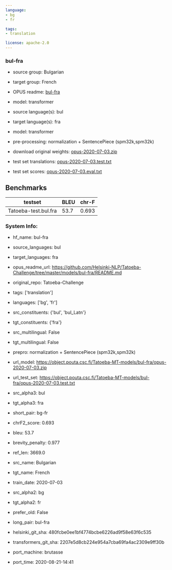 ```yaml
---
language: 
- bg
- fr

tags:
- translation

license: apache-2.0
---
```


### bul-fra

* source group: Bulgarian 
* target group: French 
*  OPUS readme: [bul-fra](https://github.com/Helsinki-NLP/Tatoeba-Challenge/tree/master/models/bul-fra/README.md)

*  model: transformer
* source language(s): bul
* target language(s): fra
* model: transformer
* pre-processing: normalization + SentencePiece (spm32k,spm32k)
* download original weights: [opus-2020-07-03.zip](https://object.pouta.csc.fi/Tatoeba-MT-models/bul-fra/opus-2020-07-03.zip)
* test set translations: [opus-2020-07-03.test.txt](https://object.pouta.csc.fi/Tatoeba-MT-models/bul-fra/opus-2020-07-03.test.txt)
* test set scores: [opus-2020-07-03.eval.txt](https://object.pouta.csc.fi/Tatoeba-MT-models/bul-fra/opus-2020-07-03.eval.txt)

## Benchmarks

| testset               | BLEU  | chr-F |
|-----------------------|-------|-------|
| Tatoeba-test.bul.fra 	| 53.7 	| 0.693 |


### System Info: 
- hf_name: bul-fra

- source_languages: bul

- target_languages: fra

- opus_readme_url: https://github.com/Helsinki-NLP/Tatoeba-Challenge/tree/master/models/bul-fra/README.md

- original_repo: Tatoeba-Challenge

- tags: ['translation']

- languages: ['bg', 'fr']

- src_constituents: {'bul', 'bul_Latn'}

- tgt_constituents: {'fra'}

- src_multilingual: False

- tgt_multilingual: False

- prepro:  normalization + SentencePiece (spm32k,spm32k)

- url_model: https://object.pouta.csc.fi/Tatoeba-MT-models/bul-fra/opus-2020-07-03.zip

- url_test_set: https://object.pouta.csc.fi/Tatoeba-MT-models/bul-fra/opus-2020-07-03.test.txt

- src_alpha3: bul

- tgt_alpha3: fra

- short_pair: bg-fr

- chrF2_score: 0.693

- bleu: 53.7

- brevity_penalty: 0.977

- ref_len: 3669.0

- src_name: Bulgarian

- tgt_name: French

- train_date: 2020-07-03

- src_alpha2: bg

- tgt_alpha2: fr

- prefer_old: False

- long_pair: bul-fra

- helsinki_git_sha: 480fcbe0ee1bf4774bcbe6226ad9f58e63f6c535

- transformers_git_sha: 2207e5d8cb224e954a7cba69fa4ac2309e9ff30b

- port_machine: brutasse

- port_time: 2020-08-21-14:41